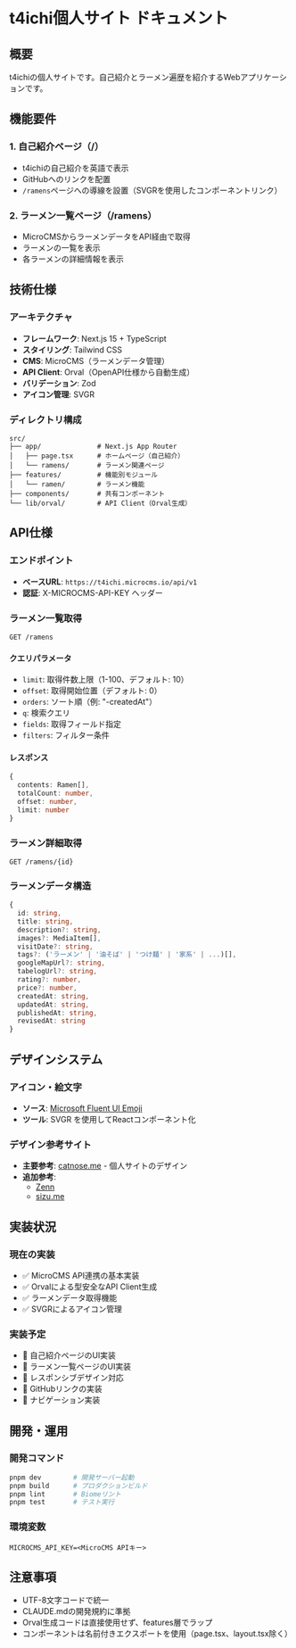 # t4ichi個人サイト ドキュメント

## 概要
t4ichiの個人サイトです。自己紹介とラーメン遍歴を紹介するWebアプリケーションです。

## 機能要件

### 1. 自己紹介ページ（/）
- t4ichiの自己紹介を英語で表示
- GitHubへのリンクを配置
- `/ramens`ページへの導線を設置（SVGRを使用したコンポーネントリンク）

### 2. ラーメン一覧ページ（/ramens）
- MicroCMSからラーメンデータをAPI経由で取得
- ラーメンの一覧を表示
- 各ラーメンの詳細情報を表示

## 技術仕様

### アーキテクチャ
- **フレームワーク**: Next.js 15 + TypeScript
- **スタイリング**: Tailwind CSS
- **CMS**: MicroCMS（ラーメンデータ管理）
- **API Client**: Orval（OpenAPI仕様から自動生成）
- **バリデーション**: Zod
- **アイコン管理**: SVGR

### ディレクトリ構成
```
src/
├── app/              # Next.js App Router
│   ├── page.tsx      # ホームページ（自己紹介）
│   └── ramens/       # ラーメン関連ページ
├── features/         # 機能別モジュール
│   └── ramen/        # ラーメン機能
├── components/       # 共有コンポーネント
└── lib/orval/        # API Client（Orval生成）
```

## API仕様

### エンドポイント
- **ベースURL**: `https://t4ichi.microcms.io/api/v1`
- **認証**: X-MICROCMS-API-KEY ヘッダー

### ラーメン一覧取得
```
GET /ramens
```

#### クエリパラメータ
- `limit`: 取得件数上限（1-100、デフォルト: 10）
- `offset`: 取得開始位置（デフォルト: 0）
- `orders`: ソート順（例: "-createdAt"）
- `q`: 検索クエリ
- `fields`: 取得フィールド指定
- `filters`: フィルター条件

#### レスポンス
```typescript
{
  contents: Ramen[],
  totalCount: number,
  offset: number,
  limit: number
}
```

### ラーメン詳細取得
```
GET /ramens/{id}
```

### ラーメンデータ構造
```typescript
{
  id: string,
  title: string,
  description?: string,
  images?: MediaItem[],
  visitDate?: string,
  tags?: ('ラーメン' | '油そば' | 'つけ麺' | '家系' | ...)[],
  googleMapUrl?: string,
  tabelogUrl?: string,
  rating?: number,
  price?: number,
  createdAt: string,
  updatedAt: string,
  publishedAt: string,
  revisedAt: string
}
```

## デザインシステム

### アイコン・絵文字
- **ソース**: [Microsoft Fluent UI Emoji](https://github.com/microsoft/fluentui-emoji)
- **ツール**: SVGR を使用してReactコンポーネント化

### デザイン参考サイト
- **主要参考**: [catnose.me](https://catnose.me/) - 個人サイトのデザイン
- **追加参考**: 
  - [Zenn](https://zenn.dev/)
  - [sizu.me](https://sizu.me/home)

## 実装状況

### 現在の実装
- ✅ MicroCMS API連携の基本実装
- ✅ Orvalによる型安全なAPI Client生成
- ✅ ラーメンデータ取得機能
- ✅ SVGRによるアイコン管理

### 実装予定
- 🔄 自己紹介ページのUI実装
- 🔄 ラーメン一覧ページのUI実装
- 🔄 レスポンシブデザイン対応
- 🔄 GitHubリンクの実装
- 🔄 ナビゲーション実装

## 開発・運用

### 開発コマンド
```bash
pnpm dev        # 開発サーバー起動
pnpm build      # プロダクションビルド
pnpm lint       # Biomeリント
pnpm test       # テスト実行
```

### 環境変数
```
MICROCMS_API_KEY=<MicroCMS APIキー>
```

## 注意事項
- UTF-8文字コードで統一
- CLAUDE.mdの開発規約に準拠
- Orval生成コードは直接使用せず、features層でラップ
- コンポーネントは名前付きエクスポートを使用（page.tsx、layout.tsx除く）